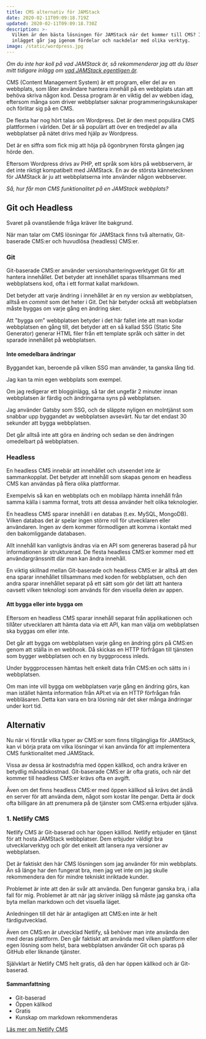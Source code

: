 ```yaml
---
title: CMS alternativ för JAMStack
date: 2020-02-11T09:09:18.719Z
updated: 2020-02-11T09:09:18.730Z
description: >-
  Vilken är den bästa lösningen för JAMStack när det kommer till CMS? I det här
  inlägget går jag igenom fördelar och nackdelar med olika verktyg.
image: /static/wordpress.jpg
---
```

_Om du inte har koll på vad JAMStack är, så rekommenderar jag att du läser mitt tidigare inlägg om_ [_vad JAMStack egentligen är_](https://chjweb.se/blogg/vad-ar-egentligen-jamstack)_._

CMS (Content Management System) är ett program, eller del av en webbplats, som låter användare hantera innehåll på en webbplats utan att behöva skriva någon kod. Dessa program är en viktig del av webben idag, eftersom många som driver webbplatser saknar programmeringskunskaper och förlitar sig på en CMS.

De flesta har nog hört talas om Wordpress. Det är den mest populära CMS plattformen i världen. Det är så populärt att över en tredjedel av alla webbplatser på nätet drivs med hjälp av Wordpress. 

Det är en siffra som fick mig att höja på ögonbrynen första gången jag hörde den.

Eftersom Wordpress drivs av PHP, ett språk som körs på webbservern, är det inte riktigt kompatibelt med JAMStack. En av de största kännetecknen för JAMStack är ju att webbplatserna inte använder någon webbserver.

_Så, hur får man CMS funktionalitet på en JAMStack webbplats?_

## Git och Headless

Svaret på ovanstående fråga kräver lite bakgrund.

När man talar om CMS lösningar för JAMStack finns två alternativ, Git-baserade CMS:er och huvudlösa (headless) CMS:er.

### Git

Git-baserade CMS:er använder versionshanteringsverktyget Git för att hantera innehållet. Det betyder att innehållet sparas tillsammans med webbplatsens kod, ofta i ett format kallat markdown. 

Det betyder att varje ändring i innehållet är en ny version av webbplatsen, alltså en _commit_ som det heter i Git. Det här betyder också att webbplatsen måste byggas om varje gång en ändring sker.

Att "bygga om" webbplatsen betyder i det här fallet inte att man kodar webbplatsen en gång till, det betyder att en så kallad SSG (Static Site Generator) generar HTML filer från ett template språk och sätter in det sparade innehållet på webbplatsen.

#### Inte omedelbara ändringar

Byggandet kan, beroende på vilken SSG man använder, ta ganska lång tid.

Jag kan ta min egen webbplats som exempel. 

Om jag redigerar ett blogginlägg, så tar det ungefär 2 minuter innan webbplatsen är färdig och ändringarna syns på webbplatsen. 

Jag använder Gatsby som SSG, och de släppte nyligen en molntjänst som snabbar upp byggandet av webbplatsen avsevärt. Nu tar det endast 30 sekunder att bygga webbplatsen.

Det går alltså inte att göra en ändring och sedan se den ändringen omedelbart på webbplatsen.

### Headless

En headless CMS innebär att innehållet och utseendet inte är sammankopplat. Det betyder att innehåll som skapas genom en headless CMS kan användas på flera olika plattformar.

Exempelvis så kan en webbplats och en mobilapp hämta innehåll från samma källa i samma format, trots att dessa använder helt olika teknologier.

En headless CMS sparar innehåll i en databas (t.ex. MySQL, MongoDB). Vilken databas det är spelar ingen större roll för utvecklaren eller användaren. Ingen av dem kommer förmodligen att komma i kontakt med den bakomliggande databasen.

Allt innehåll kan vanligtvis ändras via en API som genereras baserad på hur informationen är strukturerad. De flesta headless CMS:er kommer med ett användargränssnitt där man kan ändra innehåll.

En viktig skillnad mellan Git-baserade och headless CMS:er är alltså att den ena sparar innehållet tillsammans med koden för webbplatsen, och den andra sparar innehållet separat på ett sätt som gör det lätt att hantera oavsett vilken teknologi som används för den visuella delen av appen.

#### Att bygga eller inte bygga om

Eftersom en headless CMS sparar innehåll separat från applikationen och tillåter utvecklaren att hämta data via ett API, kan man välja om webbplatsen ska byggas om eller inte.

Det går att bygga om webbplatsen varje gång en ändring görs på CMS:en genom att ställa in en webhook. Då skickas en HTTP förfrågan till tjänsten som bygger webbplatsen och en ny byggprocess inleds.

Under byggprocessen hämtas helt enkelt data från CMS:en och sätts in i webbplatsen.

Om man inte vill bygga om webbplatsen varje gång en ändring görs, kan man istället hämta information från API:et via en HTTP förfrågan från webbläsaren. Detta kan vara en bra lösning när det sker många ändringar under kort tid.

## Alternativ

Nu när vi förstår vilka typer av CMS:er som finns tillgängliga för JAMStack, kan vi börja prata om vilka lösningar vi kan använda för att implementera CMS funktionalitet med JAMStack.

Vissa av dessa är kostnadsfria med öppen källkod, och andra kräver en betydlig månadskostnad. Git-baserade CMS:er är ofta gratis, och när det kommer till headless CMS:er krävs ofta en avgift.

Även om det finns headless CMS:er med öppen källkod så krävs det ändå en server för att använda dem, något som kostar lite pengar. Detta är dock ofta billigare än att prenumera på de tjänster som CMS:erna erbjuder själva.

### 1. Netlify CMS

Netlify CMS är Git-baserad och har öppen källlod. Netlify erbjuder en tjänst för att hosta JAMStack webbplatser. Dem erbjuder väldigt bra utvecklarverktyg och gör det enkelt att lansera nya versioner av webbplatsen.

Det är faktiskt den här CMS lösningen som jag använder för min webbplats. Än så länge har den fungerat bra, men jag vet inte om jag skulle rekommendera den för mindre tekniskt inriktade kunder.

Problemet är inte att den är svår att använda. Den fungerar ganska bra, i alla fall för mig. Problemet är att när jag skriver inlägg så måste jag ganska ofta byta mellan markdown och det visuella läget.

Anledningen till det här är antagligen att CMS:en inte är helt färdigutvecklad.

Även om CMS:en är utvecklad Netlify, så behöver man inte använda den med deras plattform. Den går faktiskt att använda med vilken plattform eller egen lösning som helst, bara webbplatsen använder Git och sparas på GitHub eller liknande tjänster.

Självklart är Netlify CMS helt gratis, då den har öppen källkod och är Git-baserad.

#### Sammanfattning

* Git-baserad
* Öppen källkod
* Gratis
* Kunskap om markdown rekommenderas

[Läs mer om Netlify CMS](https://www.netlifycms.org/)
